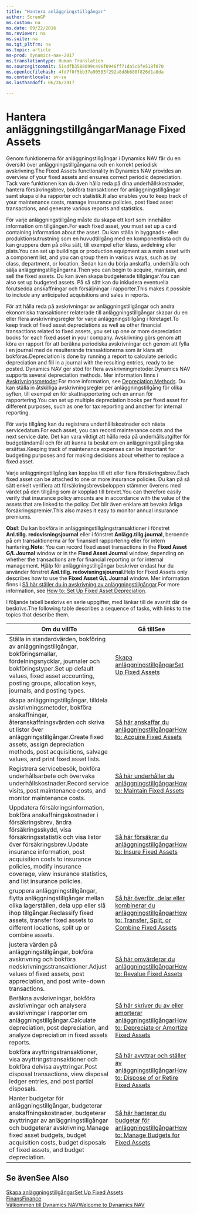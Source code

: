 ```yaml
---
title: "Hantera anläggningstillgångar"
author: SorenGP
ms.custom: na
ms.date: 09/22/2016
ms.reviewer: na
ms.suite: na
ms.tgt_pltfrm: na
ms.topic: article
ms-prod: dynamics-nav-2017
ms.translationtype: Human Translation
ms.sourcegitcommit: 51adfb3588099c496f0946ff71da5c6fe518f070
ms.openlocfilehash: 4fd7f0f5bb37a90583f292a8d8b680f826d1a8da
ms.contentlocale: sv-se
ms.lasthandoff: 06/26/2017

---
```


# <a name="manage-fixed-assets"></a><span data-ttu-id="7ab45-102">Hantera anläggningstillgångar</span><span class="sxs-lookup"><span data-stu-id="7ab45-102">Manage Fixed Assets</span></span>
<span data-ttu-id="7ab45-103">Genom funktionerna för anläggningstillgångar i Dynamics NAV får du en översikt över anläggningstillgångarna och en korrekt periodisk avskrivning.</span><span class="sxs-lookup"><span data-stu-id="7ab45-103">The Fixed Assets functionality in Dynamics NAV provides an overview of your fixed assets and ensures correct periodic depreciation.</span></span> <span data-ttu-id="7ab45-104">Tack vare funktionen kan du även hålla reda på dina underhållskostnader, hantera försäkringsbrev, bokföra transaktioner för anläggningstillgångar samt skapa olika rapporter och statistik.</span><span class="sxs-lookup"><span data-stu-id="7ab45-104">It also enables you to keep track of your maintenance costs, manage insurance policies, post fixed asset transactions, and generate various reports and statistics.</span></span>

<span data-ttu-id="7ab45-105">För varje anläggningstillgång måste du skapa ett kort som innehåller information om tillgången.</span><span class="sxs-lookup"><span data-stu-id="7ab45-105">For each fixed asset, you must set up a card containing information about the asset.</span></span> <span data-ttu-id="7ab45-106">Du kan ställa in byggnads- eller produktionsutrustning som en huvudtillgång med en komponentlista och du kan gruppera dem på olika sätt, till exempel efter klass, avdelning eller plats.</span><span class="sxs-lookup"><span data-stu-id="7ab45-106">You can set up buildings or production equipment as a main asset with a component list, and you can group them in various ways, such as by class, department, or location.</span></span> <span data-ttu-id="7ab45-107">Sedan kan du börja anskaffa, underhålla och sälja anläggningstillgångarna.</span><span class="sxs-lookup"><span data-stu-id="7ab45-107">Then you can begin to acquire, maintain, and sell the fixed assets.</span></span> <span data-ttu-id="7ab45-108">Du kan även skapa budgeterade tillgångar.</span><span class="sxs-lookup"><span data-stu-id="7ab45-108">You can also set up budgeted assets.</span></span> <span data-ttu-id="7ab45-109">På så sätt kan du inkludera eventuella förutsedda anskaffningar och försäljningar i rapporter.</span><span class="sxs-lookup"><span data-stu-id="7ab45-109">This makes it possible to include any anticipated acquisitions and sales in reports.</span></span>

<span data-ttu-id="7ab45-110">För att hålla reda på avskrivningar av anläggningstillgångar och andra ekonomiska transaktioner relaterade till anläggningstillgångar skapar du en eller flera avskrivningsregler för varje anläggningstillgång i företaget.</span><span class="sxs-lookup"><span data-stu-id="7ab45-110">To keep track of fixed asset depreciations as well as other financial transactions related to fixed assets, you set up one or more depreciation books for each fixed asset in your company.</span></span> <span data-ttu-id="7ab45-111">Avskrivning görs genom att köra en rapport för att beräkna periodiska avskrivningar och genom att fylla i en journal med de resulterande transaktionerna som är klara att bokföras.</span><span class="sxs-lookup"><span data-stu-id="7ab45-111">Depreciation is done by running a report to calculate periodic depreciation and fill in a journal with the resulting entries, ready to be posted.</span></span> <span data-ttu-id="7ab45-112">Dynamics NAV ger stöd för flera avskrivningmetoder.</span><span class="sxs-lookup"><span data-stu-id="7ab45-112">Dynamics NAV supports several depreciation methods.</span></span> <span data-ttu-id="7ab45-113">Mer information finns i [Avskrivningsmetoder](fa-depreciation-methods.md).</span><span class="sxs-lookup"><span data-stu-id="7ab45-113">For more information, see [Depreciation Methods](fa-depreciation-methods.md).</span></span> <span data-ttu-id="7ab45-114">Du kan ställa in åtskilliga avskrivningsregler per anläggningstillgång för olika syften, till exempel en för skattrapportering och en annan för rapportering.</span><span class="sxs-lookup"><span data-stu-id="7ab45-114">You can set up multiple depreciation books per fixed asset for different purposes, such as one for tax reporting and another for internal reporting.</span></span>

<span data-ttu-id="7ab45-115">För varje tillgång kan du registrera underhållskostnader och nästa servicedatum.</span><span class="sxs-lookup"><span data-stu-id="7ab45-115">For each asset, you can record maintenance costs and the next service date.</span></span> <span data-ttu-id="7ab45-116">Det kan vara viktigt att hålla reda på underhållsutgifter för budgetändamål och för att kunna ta beslut om en anläggningstillgång ska ersättas.</span><span class="sxs-lookup"><span data-stu-id="7ab45-116">Keeping track of maintenance expenses can be important for budgeting purposes and for making decisions about whether to replace a fixed asset.</span></span>

<span data-ttu-id="7ab45-117">Varje anläggningstillgång kan kopplas till ett eller flera försäkringsbrev.</span><span class="sxs-lookup"><span data-stu-id="7ab45-117">Each fixed asset can be attached to one or more insurance policies.</span></span> <span data-ttu-id="7ab45-118">Du kan på så sätt enkelt verifiera att försäkringsbrevsbeloppen stämmer överens med värdet på den tillgång som är kopplad till brevet.</span><span class="sxs-lookup"><span data-stu-id="7ab45-118">You can therefore easily verify that insurance policy amounts are in accordance with the value of the assets that are linked to the policy.</span></span> <span data-ttu-id="7ab45-119">Det blir även enklare att bevaka årliga försäkringspremier.</span><span class="sxs-lookup"><span data-stu-id="7ab45-119">This also makes it easy to monitor annual insurance premiums.</span></span>

<span data-ttu-id="7ab45-120">**Obs!**: Du kan bokföra in anläggningstillgångstransaktioner i fönstret **Anl.tillg. redovisningsjournal** eller i fönstret **Anlägg.tillg.journal**, beroende på om transaktionerna är för finansiell rapportering eller för intern hantering.</span><span class="sxs-lookup"><span data-stu-id="7ab45-120">**Note**: You can record fixed asset transactions in the **Fixed Asset G/L Journal** window or in the **Fixed Asset Journal** window, depending on whether the transactions are for financial reporting or for internal management.</span></span> <span data-ttu-id="7ab45-121">Hjälp för anläggningstillgångar beskriver endast hur du använder fönstret **Anl.tillg. redovisningsjournal**.</span><span class="sxs-lookup"><span data-stu-id="7ab45-121">Help for Fixed Assets only describes how to use the **Fixed Asset G/L Journal** window.</span></span> <span data-ttu-id="7ab45-122">Mer information finns i [Så här ställer du in avskrivning av anläggningstillgångar](fa-how-setup-depreciation.md).</span><span class="sxs-lookup"><span data-stu-id="7ab45-122">For more information, see [How to: Set Up Fixed Asset Depreciation](fa-how-setup-depreciation.md).</span></span>

<span data-ttu-id="7ab45-123">I följande tabell beskrivs en serie uppgifter, med länkar till de avsnitt där de beskrivs.</span><span class="sxs-lookup"><span data-stu-id="7ab45-123">The following table describes a sequence of tasks, with links to the topics that describe them.</span></span>

| <span data-ttu-id="7ab45-124">Om du vill</span><span class="sxs-lookup"><span data-stu-id="7ab45-124">To</span></span> | <span data-ttu-id="7ab45-125">Gå till</span><span class="sxs-lookup"><span data-stu-id="7ab45-125">See</span></span> |
|----|-----|
|<span data-ttu-id="7ab45-126">Ställa in standardvärden, bokföring av anläggningstillgångar, bokföringsmallar, fördelningsnycklar, journaler och bokföringstyper.</span><span class="sxs-lookup"><span data-stu-id="7ab45-126">Set up default values, fixed asset accounting, posting groups, allocation keys, journals, and posting types.</span></span>|[<span data-ttu-id="7ab45-127">Skapa anläggningstillgångar</span><span class="sxs-lookup"><span data-stu-id="7ab45-127">Set Up Fixed Assets</span></span>](fa-setup.md)|
|<span data-ttu-id="7ab45-128">skapa anläggningstillgångar, tilldela avskrivningsmetoder, bokföra anskaffningar, återanskaffningsvärden och skriva ut listor över anläggningstillgångar.</span><span class="sxs-lookup"><span data-stu-id="7ab45-128">Create fixed assets, assign depreciation methods, post acquisitions, salvage values, and print fixed asset lists.</span></span>|[<span data-ttu-id="7ab45-129">Så här anskaffar du anläggningstillgångar</span><span class="sxs-lookup"><span data-stu-id="7ab45-129">How to: Acquire Fixed Assets</span></span>](fa-how-acquire.md)|
|<span data-ttu-id="7ab45-130">Registrera servicebesök, bokföra underhållsarbete och övervaka underhållskostnader.</span><span class="sxs-lookup"><span data-stu-id="7ab45-130">Record service visits, post maintenance costs, and monitor maintenance costs.</span></span>|[<span data-ttu-id="7ab45-131">Så här underhåller du anläggningstillgångar</span><span class="sxs-lookup"><span data-stu-id="7ab45-131">How to: Maintain Fixed Assets</span></span>](fa-how-maintain.md)|
|<span data-ttu-id="7ab45-132">Uppdatera försäkringsinformation, bokföra anskaffningskostnader i försäkringsbrev, ändra försäkringsskydd, visa försäkringsstatistik och visa listor över försäkringsbrev.</span><span class="sxs-lookup"><span data-stu-id="7ab45-132">Update insurance information, post acquisition costs to insurance policies, modify insurance coverage, view insurance statistics, and list insurance policies.</span></span>|[<span data-ttu-id="7ab45-133">Så här försäkrar du anläggningstillgångar</span><span class="sxs-lookup"><span data-stu-id="7ab45-133">How to: Insure Fixed Assets</span></span>](fa-how-insure.md)|
|<span data-ttu-id="7ab45-134">gruppera anläggningstillgångar, flytta anläggningstillgångar mellan olika lagerställen, dela upp eller slå ihop tillgångar.</span><span class="sxs-lookup"><span data-stu-id="7ab45-134">Reclassify fixed assets, transfer fixed assets to different locations, split up or combine assets.</span></span>|[<span data-ttu-id="7ab45-135">Så här överför, delar eller kombinerar du anläggningstillgångar</span><span class="sxs-lookup"><span data-stu-id="7ab45-135">How to: Transfer, Split, or Combine Fixed Assets</span></span>](fa-how-trans-split-combine.md)|
|<span data-ttu-id="7ab45-136">justera värden på anläggningstillgångar, bokföra avskrivning och bokföra nedskrivningsstransaktioner.</span><span class="sxs-lookup"><span data-stu-id="7ab45-136">Adjust values of fixed assets, post appreciation, and post write-down transactions.</span></span>|[<span data-ttu-id="7ab45-137">Så här omvärderar du anläggningstillgångar</span><span class="sxs-lookup"><span data-stu-id="7ab45-137">How to: Revalue Fixed Assets</span></span>](fa-how-revalue.md)|
|<span data-ttu-id="7ab45-138">Beräkna avskrivningar, bokföra avskrivningar och analysera avskrivningar i rapporter om anläggningstillgångar.</span><span class="sxs-lookup"><span data-stu-id="7ab45-138">Calculate depreciation, post depreciation, and  analyze depreciation in fixed assets reports.</span></span>|[<span data-ttu-id="7ab45-139">Så här skriver du av eller amorterar anläggningstillgångar</span><span class="sxs-lookup"><span data-stu-id="7ab45-139">How to: Depreciate or Amortize Fixed Assets</span></span>](fa-how-depreciate-amortize.md)|
|<span data-ttu-id="7ab45-140">bokföra avyttringstransaktioner, visa avyttringstransaktioner och bokföra delvisa avyttringar.</span><span class="sxs-lookup"><span data-stu-id="7ab45-140">Post disposal transactions, view disposal ledger entries, and post partial disposals.</span></span>|[<span data-ttu-id="7ab45-141">Så här avyttrar och ställer av anläggningstillgångar</span><span class="sxs-lookup"><span data-stu-id="7ab45-141">How to: Dispose of or Retire Fixed Assets</span></span>](fa-how-dispose-retire.md)||
|<span data-ttu-id="7ab45-142">Hanter budgetar för anläggningstillgångar, budgeterar anskaffningskostnader, budgeterar avyttringar av anläggningstillgångar och budgeterar avskrivning.</span><span class="sxs-lookup"><span data-stu-id="7ab45-142">Manage fixed asset budgets, budget acquisition costs, budget disposals of fixed assets, and budget depreciation.</span></span>|[<span data-ttu-id="7ab45-143">Så här hanterar du budgetar för anläggningstillgångar</span><span class="sxs-lookup"><span data-stu-id="7ab45-143">How to: Manage Budgets for Fixed Assets</span></span>](fa-how-manage-budgets.md)|

## <a name="see-also"></a><span data-ttu-id="7ab45-144">Se även</span><span class="sxs-lookup"><span data-stu-id="7ab45-144">See Also</span></span>
[<span data-ttu-id="7ab45-145">Skapa anläggningstillgångar</span><span class="sxs-lookup"><span data-stu-id="7ab45-145">Set Up Fixed Assets</span></span>](fa-setup.md)  
[<span data-ttu-id="7ab45-146">Finans</span><span class="sxs-lookup"><span data-stu-id="7ab45-146">Finance</span></span>](finance-setup.md)  
[<span data-ttu-id="7ab45-147">Välkommen till Dynamics NAV</span><span class="sxs-lookup"><span data-stu-id="7ab45-147">Welcome to Dynamics NAV</span></span>](across-get-started.md)

